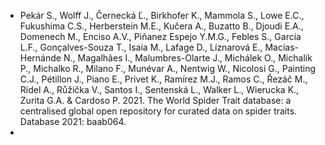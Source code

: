 + Pekár S., Wolff J., Černecká Ľ., Birkhofer K., Mammola S., Lowe E.C., Fukushima C.S., Herberstein M.E., Kučera A., Buzatto B., Djoudi E.A., Domenech M., Enciso A.V., Piñanez Espejo Y.M.G., Febles S., García L.F., Gonçalves-Souza T.,  Isaia M., Lafage D., Líznarová E., Macías-Hernánde N., Magalhães I., Malumbres-Olarte J., Michálek O., Michalik P., Michalko R., Milano F.,  Munévar A., Nentwig W., Nicolosi G., Painting C.J., Pétillon J., Piano E., Privet K., Ramírez M.J., Ramos C., Řezáč M., Ridel A., Růžička V., Santos I., Sentenská L., Walker L., Wierucka K., Zurita G.A. & Cardoso P. 2021. The World Spider Trait database: a centralised global open repository for curated data on spider traits. Database 2021: baab064.
+ 
